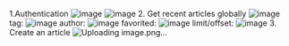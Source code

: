 1.Authentication
![image](https://github.com/user-attachments/assets/9f71ef97-d7b0-400f-9d75-85c790e75b75)
![image](https://github.com/user-attachments/assets/8716d999-84d2-464d-a97b-ae89064472de)
2. Get recent articles globally
![image](https://github.com/user-attachments/assets/8acf7c6c-726a-4591-9dd8-ca1268c6a468)
tag: ![image](https://github.com/user-attachments/assets/abae778a-1e9c-40cf-9a33-77735ae62628)
author: ![image](https://github.com/user-attachments/assets/890feed7-2721-4879-a828-fd39aa83d0da)
favorited: ![image](https://github.com/user-attachments/assets/00e45479-d8d4-46da-bef8-f74c768812ec)
limit/offset: ![image](https://github.com/user-attachments/assets/09802767-464a-43db-9159-1c14af36a8a6)
3. Create an article
![Uploading image.png…]()



